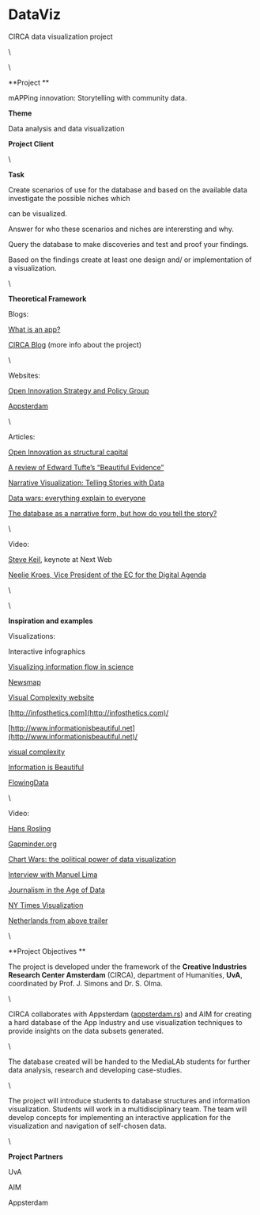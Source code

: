 DataViz
=======

CIRCA data visualization project

\

\

**Project **

mAPPing innovation: Storytelling with community data. 

**Theme**

Data analysis and data visualization

**Project Client**

\

**Task**

Create scenarios of use for the database and based on the available data
investigate the possible niches which 

can be visualized. 

Answer for who these scenarios and niches are interersting and why. 

Query the database to make discoveries and test and proof your
findings. 

Based on the findings create at least one design and/ or implementation
of a visualization.

\

**Theoretical Framework**

Blogs: 

[What is an app?](http://mur.mu.rs/?p=201)

[CIRCA Blog](http://circa-uva.tumblr.com/uva_aim_appsterdam) (more info
about the project)

\

Websites:

[Open Innovation Strategy and Policy
Group](https://sites.google.com/site/openinnovationplatform/home)

[Appsterdam](http://appsterdam.rs)

\

Articles: 

[Open Innovation as structural
capital](http://files.openinnovation-platform.eu/policydocs/unlocking_digital_future_final.pdf)

[A review of Edward Tufte’s “Beautiful
Evidence”](http://yuriweb.com/tufte/)

[Narrative Visualization: Telling Stories with
Data](http://vis.stanford.edu/files/2010-Narrative-InfoVis.pdf)

[Data wars: everything explain to
everyone](http://www.denieuwereporter.nl/2010/01/data-wars-alles-uitleggen-aan-iedereen/)

[The database as a narrative form, but how do you tell the
story?](http://www.denieuwereporter.nl/2010/02/de-database-als-vertelvorm-maar-hoe-vertel-je-het-verhaal/)

\

Video:

[Steve
Keil](http://thenextweb.com/conference/amsterdam/2012/talks/video/LOk_BiLfn2E),
keynote at Next Web

[Neelie Kroes, Vice President of the EC for the Digital
Agenda](http://www.youtube.com/watch?v=Aa3YpIztu-g)

[](http://www.youtube.com/watch?v=Aa3YpIztu-g)\

\

**Inspiration and examples**

Visualizations:

Interactive infographics

[Visualizing information flow in
science](http://well-formed.eigenfactor.org/radial.html)

[Newsmap](http://marumushi.com/projects/newsmap)

[Visual Complexity website](http://www.visualcomplexity.com/vc/) 

[http://infosthetics.com](http://infosthetics.com)/

[http://www.informationisbeautiful.net](http://www.informationisbeautiful.net)/

[visual complexity](http://www.visualcomplexity.com/vc/)

[Information is Beautiful](http://www.informationisbeautiful.net/)

[FlowingData](http://flowingdata.com/)

\

Video:

[Hans Rosling](http://www.youtube.com/watch?v=jbkSRLYSojo)

[Gapminder.org](http://www.youtube.com/watch?v=ax7yGMuH1iE)

[Chart Wars: the political power of data
visualization](http://infosthetics.com/archives/2010/01/chart_wars_the_political_power_of_data_visualization.html) 

[Interview with Manuel
Lima](http://digup.tv/index.php?rub=videos&item=70)

[Journalism in the Age of
Data](http://datajournalism.stanford.edu/index.html)

[NY Times
Visualization](http://visualjournalism.com/amanda-cox-in-denmark-for-new-media-days/2010/11/18/)

[Netherlands from above
trailer](http://www.vizualism.com/download/vpro/190-trailer-netherlandsfromabove)

\

**Project Objectives **

The project is developed under the framework of the **Creative
Industries Research Center Amsterdam** (CIRCA), department of
Humanities, **UvA**, coordinated by Prof. J. Simons and Dr. S. Olma. 

\

CIRCA collaborates with
Appsterdam ([appsterdam.rs](http://appsterdam.rs/)) and AIM for creating
a hard database of the App Industry and use visualization techniques to
provide insights on the data subsets generated. 

\

The database created will be handed to the MediaLAb students for further
data analysis, research and developing case-studies.

\

The project will introduce students to database structures and
information visualization. Students will work in a multidisciplinary
team. The team will develop concepts for implementing an interactive
application for the visualization and navigation of self-chosen data. 

\

**Project Partners**

UvA

AIM

Appsterdam

